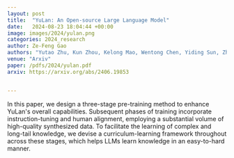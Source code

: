 ```yaml
---
layout: post
title:  "YuLan: An Open-source Large Language Model"
date:   2024-08-23 18:04:44 +00:00
image: images/2024/yulan.png
categories: 2024_research
author: Ze-Feng Gao
authors: "Yutao Zhu, Kun Zhou, Kelong Mao, Wentong Chen, Yiding Sun, Zhipeng Chen, Qian Cao, Yihan Wu, Yushuo Chen, Feng Wang, Lei Zhang, Junyi Li, Xiaolei Wang, Lei Wang, Beichen Zhang, Zican Dong, Xiaoxue Cheng, Yuhan Chen, Xinyu Tang, Yupeng Hou, Qiangqiang Ren, Xincheng Pang, Shufang Xie, Wayne Xin Zhao, Zhicheng Dou, Jiaxin Mao, Yankai Lin, Ruihua Song, Jun Xu, Xu Chen, Rui Yan, Zhewei Wei, Di Hu, Wenbing Huang, <strong>Ze-Feng Gao#</strong>， Yueguo Chen, Weizheng Lu, Ji-Rong Wen"
venue: "Arxiv"
paper: /pdfs/2024/yulan.pdf
arxiv: https://arxiv.org/abs/2406.19853


---
```

In this paper, we design a three-stage pre-training method to enhance YuLan's overall capabilities. Subsequent phases of training incorporate instruction-tuning and human alignment, employing a substantial volume of high-quality synthesized data. To facilitate the learning of complex and long-tail knowledge, we devise a curriculum-learning framework throughout across these stages, which helps LLMs learn knowledge in an easy-to-hard manner. 